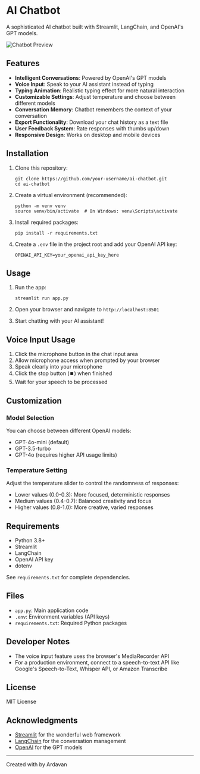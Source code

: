 # AI Chatbot

A sophisticated AI chatbot built with Streamlit, LangChain, and OpenAI's GPT models.

![Chatbot Preview](https://raw.githubusercontent.com/username/ai-chatbot/main/preview.png)

## Features

- **Intelligent Conversations**: Powered by OpenAI's GPT models
- **Voice Input**: Speak to your AI assistant instead of typing
- **Typing Animation**: Realistic typing effect for more natural interaction
- **Customizable Settings**: Adjust temperature and choose between different models
- **Conversation Memory**: Chatbot remembers the context of your conversation
- **Export Functionality**: Download your chat history as a text file
- **User Feedback System**: Rate responses with thumbs up/down
- **Responsive Design**: Works on desktop and mobile devices

## Installation

1. Clone this repository:
   ```
   git clone https://github.com/your-username/ai-chatbot.git
   cd ai-chatbot
   ```

2. Create a virtual environment (recommended):
   ```
   python -m venv venv
   source venv/bin/activate  # On Windows: venv\Scripts\activate
   ```

3. Install required packages:
   ```
   pip install -r requirements.txt
   ```

4. Create a `.env` file in the project root and add your OpenAI API key:
   ```
   OPENAI_API_KEY=your_openai_api_key_here
   ```

## Usage

1. Run the app:
   ```
   streamlit run app.py
   ```

2. Open your browser and navigate to `http://localhost:8501`

3. Start chatting with your AI assistant!

## Voice Input Usage

1. Click the microphone button in the chat input area
2. Allow microphone access when prompted by your browser
3. Speak clearly into your microphone
4. Click the stop button (⏹️) when finished
5. Wait for your speech to be processed

## Customization

### Model Selection

You can choose between different OpenAI models:
- GPT-4o-mini (default)
- GPT-3.5-turbo
- GPT-4o (requires higher API usage limits)

### Temperature Setting

Adjust the temperature slider to control the randomness of responses:
- Lower values (0.0-0.3): More focused, deterministic responses
- Medium values (0.4-0.7): Balanced creativity and focus
- Higher values (0.8-1.0): More creative, varied responses

## Requirements

- Python 3.8+
- Streamlit
- LangChain
- OpenAI API key
- dotenv

See `requirements.txt` for complete dependencies.

## Files

- `app.py`: Main application code
- `.env`: Environment variables (API keys)
- `requirements.txt`: Required Python packages

## Developer Notes

- The voice input feature uses the browser's MediaRecorder API
- For a production environment, connect to a speech-to-text API like Google's Speech-to-Text, Whisper API, or Amazon Transcribe

## License

MIT License

## Acknowledgments

- [Streamlit](https://streamlit.io/) for the wonderful web framework
- [LangChain](https://langchain.com/) for the conversation management
- [OpenAI](https://openai.com/) for the GPT models

---

Created with by Ardavan